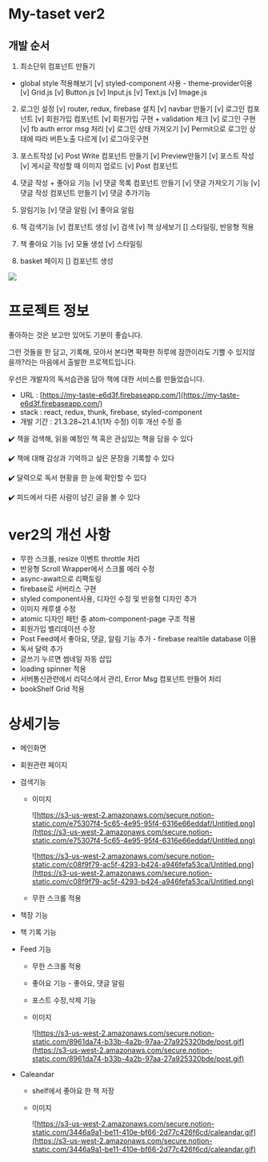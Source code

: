 # My-taset ver2

## 개발 순서

1. 최소단위 컴포넌트 만들기

- global style 적용해보기
  [v] styled-component 사용 - theme-provider이용
  [v] Grid.js
  [v] Button.js
  [v] Input.js
  [v] Text.js
  [v] Image.js

2. 로그인 설정
   [v] router, redux, firebase 설치
   [v] navbar 만들기
   [v] 로그인 컴포넌트
   [v] 회원가입 컴포넌트
   [v] 회원가입 구현 + validation 체크
   [v] 로그인 구현
   [v] fb auth error msg 처리
   [v] 로그인 상태 가져오기
   [v] Permit으로 로그인 상태에 따라 버튼노출 다르게
   [v] 로그아웃구현

3. 포스트작성
   [v] Post Write 컴포넌트 만들기
   [v] Preview만들기
   [v] 포스트 작성
   [v] 게시글 작성할 때 이미지 업로드
   [v] Post 컴포넌트

4. 댓글 작성 + 좋아요 기능
   [v] 댓글 목록 컴포넌트 만들기
   [v] 댓글 가져오기 기능
   [v] 댓글 작성 컴포넌트 만들기
   [v] 댓글 추가기능

5. 알림기능
   [v] 댓글 알림
   [v] 좋아요 알림

6. 책 검색기능
   [v] 컴포넌트 생성
   [v] 검색
   [v] 책 상세보기
   [] 스타일링, 반응형 적용

7. 책 좋아요 기능
   [v] 모듈 생성
   [v] 스타일링

8. basket 페이지
   [] 컴포넌트 생성

![](https://images.velog.io/images/ouo_yoonk/post/6022eff8-676d-44b4-8417-3268f5125d36/home.gif)

# 프로젝트 정보

좋아하는 것은 보고만 있어도 기분이 좋습니다.

그런 것들을 한 담고, 기록해, 모아서 본다면 팍팍한 하루에 잠깐이라도 기쁠 수 있지않을까?라는 마음에서 출발한 프로젝트입니다.

우선은 개발자의 독서습관을 담아 책에 대한 서비스를 만들었습니다.

- URL : [https://my-taste-e6d3f.firebaseapp.com/](https://my-taste-e6d3f.firebaseapp.com/)
- stack : react, redux, thunk, firebase, styled-component
- 개발 기간 : 21.3.28~21.4.1(1차 수정) 이후 개선 수정 중

✔️ 책을 검색해, 읽을 예정인 책 혹은 관심있는 책을 담을 수 있다

✔️ 책에 대해 감상과 기억하고 싶은 문장을 기록할 수 있다

✔️ 달력으로 독서 현황을 한 눈에 확인할 수 있다

✔️ 피드에서 다른 사람이 남긴 글을 볼 수 있다

# ver2의 개선 사항

- 무한 스크롤, resize 이벤트 throttle 처리
- 반응형 Scroll Wrapper에서 스크롤 에러 수정
- async-await으로 리팩토링
- firebase로 서버리스 구현
- styled component사용, 디자인 수정 및 반응형 디자인 추가
- 이미지 캐루셀 수정
- atomic 디자인 패턴 중 atom-component-page 구조 적용
- 회원가입 벨리데이션 수정
- Post Feed에서 좋아요, 댓글, 알림 기능 추가 - firebase realtile database 이용
- 독서 달력 추가
- 글쓰기 누르면 썸네일 자동 삽입
- loading spinner 적용
- 서버통신관련에서 리덕스에서 관리, Error Msg 컴포넌트 만들어 처리
- bookShelf Grid 적용

# 상세기능

- 메인화면
- 회원관련 페이지
- 검색기능

  - 이미지

    ![https://s3-us-west-2.amazonaws.com/secure.notion-static.com/e75307f4-5c65-4e95-95f4-6316e66eddaf/Untitled.png](https://s3-us-west-2.amazonaws.com/secure.notion-static.com/e75307f4-5c65-4e95-95f4-6316e66eddaf/Untitled.png)

    ![https://s3-us-west-2.amazonaws.com/secure.notion-static.com/c08f9f79-ac5f-4293-b424-a946fefa53ca/Untitled.png](https://s3-us-west-2.amazonaws.com/secure.notion-static.com/c08f9f79-ac5f-4293-b424-a946fefa53ca/Untitled.png)

  - 무한 스크롤 적용

- 책장 기능
- 책 기록 기능
- Feed 기능

  - 무한 스크롤 적용
  - 좋아요 기능 - 좋아요, 댓글 알림
  - 포스트 수정,삭제 기능
  - 이미지

    ![https://s3-us-west-2.amazonaws.com/secure.notion-static.com/8961da74-b33b-4a2b-97aa-27a925320bde/post.gif](https://s3-us-west-2.amazonaws.com/secure.notion-static.com/8961da74-b33b-4a2b-97aa-27a925320bde/post.gif)

- Caleandar

  - shelf에서 좋아요 한 책 저장
  - 이미지

    ![https://s3-us-west-2.amazonaws.com/secure.notion-static.com/3446a9a1-be11-410e-bf66-2d77c426f6cd/caleandar.gif](https://s3-us-west-2.amazonaws.com/secure.notion-static.com/3446a9a1-be11-410e-bf66-2d77c426f6cd/caleandar.gif)
